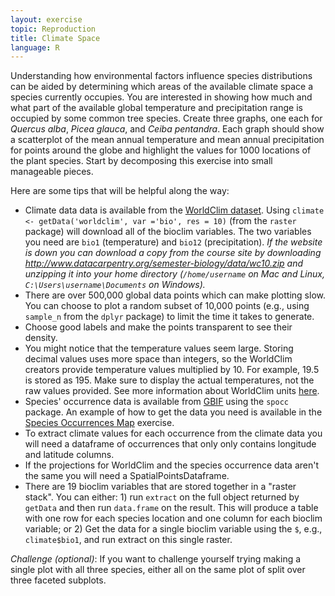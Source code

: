 ```yaml
---
layout: exercise
topic: Reproduction
title: Climate Space
language: R
---
```


Understanding how environmental factors influence species distributions can be aided by determining which areas of the available climate space a species currently occupies. You are interested in showing how much and what part of the available global temperature and precipitation range is occupied by some common tree species. Create three graphs, one each for *Quercus alba*, *Picea glauca*, and *Ceiba pentandra*. Each graph should show a scatterplot of the mean annual temperature and mean annual precipitation for points around the globe and highlight the values for 1000 locations of the plant species. Start by decomposing this exercise into small manageable pieces.

Here are some tips that will be helpful along the way:

* Climate data data is available from the [WorldClim
  dataset](http://worldclim.org/version2). Using
  `climate <- getData('worldclim', var ='bio', res = 10)`
  (from the `raster` package) will download all of the bioclim variables. The
  two variables you need are `bio1` (temperature) and `bio12` (precipitation).
  *If the website is down you can download a copy from the course site by
  downloading <http://www.datacarpentry.org/semester-biology/data/wc10.zip> and
  unzipping it into your home directory (`/home/username` on Mac and Linux,
  `C:\Users\username\Documents` on Windows).*
* There are over 500,000 global data points which can make plotting slow. You
  can choose to plot a random subset of 10,000 points (e.g., using `sample_n`
  from the `dplyr` package) to limit the time it takes to generate.
* Choose good labels and make the points transparent to see their density.
* You might notice that the temperature values seem large. Storing decimal
  values uses more space than integers, so the WorldClim creators provide
  temperature values multiplied by 10. For example, 19.5 is stored as 195. Make
  sure to display the actual temperatures, not the raw values provided. See more
  information about WorldClim units [here](http://www.worldclim.org/formats1).
*  Species' occurrence data is available from [GBIF](https://www.gbif.org/)
   using the `spocc` package. An example of how to get the data you need is
   available in the
   [Species Occurrences Map](http://datacarpentry.org/semester-biology/exercises/Spatial-data-map-R/)
   exercise.
*  To extract climate values for each occurrence from the climate data you will
   need a dataframe of occurrences that only only contains longitude and
   latitude columns.
*  If the projections for WorldClim and the species occurrence data aren't the
   same you will need a SpatialPointsDataframe.
*  There are 19 bioclim variables that are stored together in a "raster stack".
   You can either: 1) run `extract` on the full object returned by `getData` and
   then run `data.frame` on the result. This will produce a table with one row
   for each species location and one column for each bioclim variable; or 2) Get
   the data for a single bioclim variable using the `$`, e.g., `climate$bio1`,
   and run extract on this single raster.

*Challenge (optional)*: If you want to challenge yourself trying making a single
plot with all three species, either all on the same plot of split over three
faceted subplots.